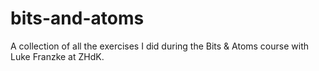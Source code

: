# bits-and-atoms
A collection of all the exercises I did during the Bits &amp; Atoms course with Luke Franzke at ZHdK.
